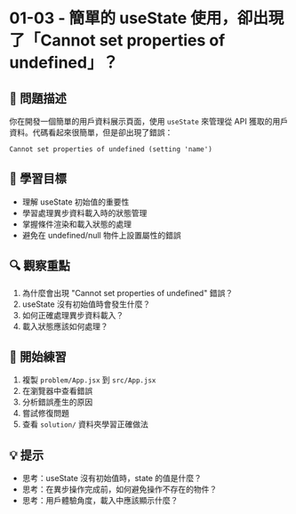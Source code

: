 # 01-03 - 簡單的 useState 使用，卻出現了「Cannot set properties of undefined」？

## 🤔 問題描述

你在開發一個簡單的用戶資料展示頁面，使用 `useState` 來管理從 API 獲取的用戶資料。代碼看起來很簡單，但是卻出現了錯誤：

```
Cannot set properties of undefined (setting 'name')
```

## 🎯 學習目標

- 理解 useState 初始值的重要性
- 學習處理異步資料載入時的狀態管理
- 掌握條件渲染和載入狀態的處理
- 避免在 undefined/null 物件上設置屬性的錯誤

## 🔍 觀察重點

1. 為什麼會出現 "Cannot set properties of undefined" 錯誤？
2. useState 沒有初始值時會發生什麼？
3. 如何正確處理異步資料載入？
4. 載入狀態應該如何處理？

## 🚀 開始練習

1. 複製 `problem/App.jsx` 到 `src/App.jsx`
2. 在瀏覽器中查看錯誤
3. 分析錯誤產生的原因
4. 嘗試修復問題
5. 查看 `solution/` 資料夾學習正確做法

## 💡 提示

- 思考：useState 沒有初始值時，state 的值是什麼？
- 思考：在異步操作完成前，如何避免操作不存在的物件？
- 思考：用戶體驗角度，載入中應該顯示什麼？
